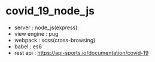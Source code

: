 # covid_19_node_js

  - server : node_js(express)
  - view engine : pug
  - webpack : scss(cross-browsing)
  - babel : es6
  - rest api : https://api-sports.io/documentation/covid-19

